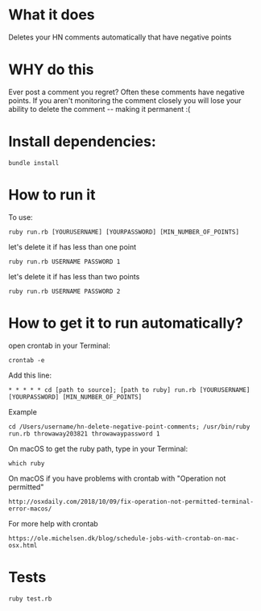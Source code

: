 # What it does

Deletes your HN comments automatically that have negative points

# WHY do this 

Ever post a comment you regret? Often these comments have negative points.  If you aren't monitoring the comment closely you will lose your ability to delete the comment -- making it permanent :(

# Install dependencies:
    bundle install 

# How to run it 

To use: 

    ruby run.rb [YOURUSERNAME] [YOURPASSWORD] [MIN_NUMBER_OF_POINTS]

let's delete it if has less than one point

    ruby run.rb USERNAME PASSWORD 1 

let's delete it if has less than two points 

    ruby run.rb USERNAME PASSWORD 2

# How to get it to run automatically?

open crontab in your Terminal: 

    crontab -e

Add this line: 

    * * * * * cd [path to source]; [path to ruby] run.rb [YOURUSERNAME] [YOURPASSWORD] [MIN_NUMBER_OF_POINTS]

Example
    
    cd /Users/username/hn-delete-negative-point-comments; /usr/bin/ruby run.rb throwaway203821 throwawaypassword 1 
    
On macOS to get the ruby path, type in your Terminal: 
    
    which ruby 
    
On macOS if you have problems with crontab with "Operation not permitted" 

    http://osxdaily.com/2018/10/09/fix-operation-not-permitted-terminal-error-macos/
    
For more help with crontab 
    
    https://ole.michelsen.dk/blog/schedule-jobs-with-crontab-on-mac-osx.html


# Tests

    ruby test.rb 
  
